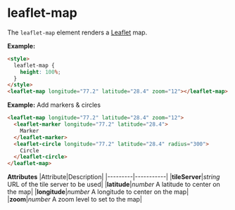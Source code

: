 # leaflet-map
The `leaflet-map` element renders a [Leaflet](http://leafletjs.com/) map.

**Example:**
```html
<style>
  leaflet-map {
    height: 100%;
  }
</style>
<leaflet-map longitude="77.2" latitude="28.4" zoom="12"></leaflet-map>
```

**Example:** Add markers & circles
```html
<leaflet-map longitude="77.2" latitude="28.4" zoom="12">
  <leaflet-marker longitude="77.2" latitude="28.4">
    Marker
  </leaflet-marker>
  <leaflet-circle longitude="77.2" latitude="28.4" radius="300">
    Circle
  </leaflet-circle>
</leaflet-map>
```

**Attributes**
|Attribute|Description|
|---------|-----------|
|**tileServer**|*string* URL of the tile server to be used|
|**latitude**|*number* A latitude to center on the map|
|**longitude**|*number* A longitude to center on the map|
|**zoom**|*number* A zoom level to set to the map|
